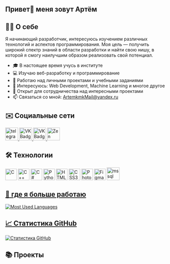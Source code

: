 ## Привет👋 меня зовут Артём 

## 👨‍💻 О себе 
Я начинающий разработчик, интересуюсь изучением различных технологий и аспектов программирования. Моя цель — получить широкий спектр знаний в области разработки и найти свою нишу, в которой я смогу наилучшим образом реализовать свой потенциал.

- 🎓 В настоящее время учусь в институте
- 💻 Изучаю веб-разработку и программирование
- 🌱 Работаю над личными проектами и учебными заданиями
- 🎯 Интересуюсь: Web Development, Machine Learning и многое другое
- 🤝 Открыт для сотрудничества над интересными проектами
- 📫 Связаться со мной: [ArtemkmkMail@yandex.ru](ArtemkmkMail@yandex.ru)

## ✉️ Социальные сети

  <div id="badges">
    <a href="https://t.me/tmatemakmk" target="_blank">
      <img src="https://cdn-icons-png.flaticon.com/512/2111/2111646.png" width="40" height="40" alt="telegram group" />
    </a>
    <a href="https://vk.com/tematemakmk" target="_blank">
      <img src="https://cdn-icons-png.flaticon.com/512/145/145813.png" width="40" height="40" alt="VK Badge"/>
    </a>
    <a href="https://www.instagram.com/wjvssok" target="_blank">
      <img src="https://cdn-icons-png.flaticon.com/128/3955/3955024.png" width="40" height="40" alt="VK Badge"/>
    </a>
    <a href="https://dzen.ru/" target="_blank">
      <img src="https://upload.wikimedia.org/wikipedia/commons/thumb/a/ab/Yandex_Zen_logo_icon.svg/1024px-Yandex_Zen_logo_icon.svg.png" width="40" height="40" alt="Zen Badge"/>
    </a>
  </div>

## 🛠 Технологии
<p align="left">

  <a href="https://docs.microsoft.com/en-us/cpp/?view=msvc-170" target="_blank" rel="noreferrer"><img src="https://raw.githubusercontent.com/danielcranney/readme-generator/main/public/icons/skills/c-colored.svg" width="36" height="36" alt="C" /></a>
  <a href="https://docs.microsoft.com/en-us/cpp/?view=msvc-170" target="_blank" rel="noreferrer"><img src="https://raw.githubusercontent.com/danielcranney/readme-generator/main/public/icons/skills/cplusplus-colored.svg" width="36" height="36" alt="C++" /></a>
  <a href="https://docs.microsoft.com/en-us/dotnet/csharp/" target="_blank" rel="noreferrer"><img src="https://raw.githubusercontent.com/danielcranney/readme-generator/main/public/icons/skills/csharp-colored.svg" width="36" height="36" alt="C#" /></a>
  <a href="https://www.python.org/" target="_blank" rel="noreferrer"><img src="https://raw.githubusercontent.com/danielcranney/readme-generator/main/public/icons/skills/python-colored.svg" width="36" height="36" alt="Python" /></a>
  <a href="https://developer.mozilla.org/en-US/docs/Glossary/HTML5" target="_blank" rel="noreferrer"><img src="https://raw.githubusercontent.com/danielcranney/readme-generator/main/public/icons/skills/html5-colored.svg" width="36" height="36" alt="HTML5" /></a>
  <a href="https://www.w3.org/TR/CSS/#css" target="_blank" rel="noreferrer"><img src="https://raw.githubusercontent.com/danielcranney/readme-generator/main/public/icons/skills/css3-colored.svg" width="36" height="36" alt="CSS3" /></a>
  <a href="https://www.adobe.com/uk/products/photoshop.html" target="_blank" rel="noreferrer"><img src="https://raw.githubusercontent.com/danielcranney/readme-generator/main/public/icons/skills/photoshop-colored.svg" width="36" height="36" alt="Photoshop" /></a>
  <a href="https://www.figma.com/" target="_blank" rel="noreferrer"><img src="https://raw.githubusercontent.com/danielcranney/readme-generator/main/public/icons/skills/figma-colored.svg" width="36" height="36" alt="Figma" /></a>
  <a href="https://www.microsoft.com/en-us/sql-server" target="_blank" rel="noreferrer"> <img src="https://www.svgrepo.com/show/303229/microsoft-sql-server-logo.svg" alt="mssql" width="40" height="40"/> 
</p>

## 🎨 где я больше работаю

![Most Used Languages](https://github-readme-stats.vercel.app/api/top-langs/?username=Artemkmk&layout=compact&theme=vue)

## 📈 Статистика GitHub
[![Статистика GitHub](https://github-readme-stats.vercel.app/api?username=Artemkmk&show_icons=true&theme=tokyonight)](https://github.com/anuraghazra/github-readme-stats)


## 📚 Проекты




